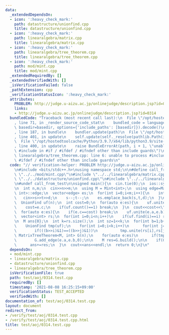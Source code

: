 ```yaml
---
data:
  _extendedDependsOn:
  - icon: ':heavy_check_mark:'
    path: datastructure/unionfind.cpp
    title: datastructure/unionfind.cpp
  - icon: ':heavy_check_mark:'
    path: linearalgebra/matrix.cpp
    title: linearalgebra/matrix.cpp
  - icon: ':heavy_check_mark:'
    path: linearalgebra/tree_theorem.cpp
    title: linearalgebra/tree_theorem.cpp
  - icon: ':heavy_check_mark:'
    path: mod/mint.cpp
    title: mod/mint.cpp
  _extendedRequiredBy: []
  _extendedVerifiedWith: []
  _isVerificationFailed: false
  _pathExtension: cpp
  _verificationStatusIcon: ':heavy_check_mark:'
  attributes:
    PROBLEM: http://judge.u-aizu.ac.jp/onlinejudge/description.jsp?id=0314
    links:
    - http://judge.u-aizu.ac.jp/onlinejudge/description.jsp?id=0314
  bundledCode: "Traceback (most recent call last):\n  File \"/opt/hostedtoolcache/Python/3.9.7/x64/lib/python3.9/site-packages/onlinejudge_verify/documentation/build.py\"\
    , line 71, in _render_source_code_stat\n    bundled_code = language.bundle(stat.path,\
    \ basedir=basedir, options={'include_paths': [basedir]}).decode()\n  File \"/opt/hostedtoolcache/Python/3.9.7/x64/lib/python3.9/site-packages/onlinejudge_verify/languages/cplusplus.py\"\
    , line 187, in bundle\n    bundler.update(path)\n  File \"/opt/hostedtoolcache/Python/3.9.7/x64/lib/python3.9/site-packages/onlinejudge_verify/languages/cplusplus_bundle.py\"\
    , line 401, in update\n    self.update(self._resolve(pathlib.Path(included), included_from=path))\n\
    \  File \"/opt/hostedtoolcache/Python/3.9.7/x64/lib/python3.9/site-packages/onlinejudge_verify/languages/cplusplus_bundle.py\"\
    , line 400, in update\n    raise BundleErrorAt(path, i + 1, \"unable to process\
    \ #include in #if / #ifdef / #ifndef other than include guards\")\nonlinejudge_verify.languages.cplusplus_bundle.BundleErrorAt:\
    \ linearalgebra/tree_theorem.cpp: line 6: unable to process #include in #if /\
    \ #ifdef / #ifndef other than include guards\n"
  code: "// verification-helper: PROBLEM http://judge.u-aizu.ac.jp/onlinejudge/description.jsp?id=0314\n\
    \n#include <bits/stdc++.h>\nusing namespace std;\n\n#define call_from_test\n#include\
    \ \"../../mod/mint.cpp\"\n#include \"../../linearalgebra/matrix.cpp\"\n#include\
    \ \"../../datastructure/unionfind.cpp\"\n#include \"../../linearalgebra/tree_theorem.cpp\"\
    \n#undef call_from_test\n\nsigned main(){\n  cin.tie(0);\n  ios::sync_with_stdio(0);\n\
    \n  int n,m;\n  cin>>n>>m;\n  using M = Mint<int>;\n  using edge=MatrixTreeTheorem<M,\
    \ int>::edge;\n  vector<edge> es;\n  for(int i=0;i<m;i++){\n    int s,t,d;\n \
    \   cin>>s>>t>>d;\n    s--;t--;\n    es.emplace_back(s,t,d);\n  }\n  sort(es.begin(),es.end());\n\
    \  UnionFind uf(n);\n  int cost=0;\n  for(auto e:es){\n    uf.unite(e.a,e.b);\n\
    \    cost=e.c;\n    if(uf.count()==1) break;\n  }\n  cout<<cost<<\" \";\n\n  uf=UnionFind(n);\n\
    \  for(auto e:es){\n    if(e.c==cost) break;\n    uf.unite(e.a,e.b);\n  }\n\n\
    \  vector<int> rs;\n  for(int i=0;i<n;i++)\n    if(uf.find(i)==i) rs.emplace_back(i);\n\
    \n  M ans{0};\n  int k=rs.size();\n  int sz=1<<k;\n  for(int b=1;b+1<sz;b++){\n\
    \    UnionFind tmp(uf);\n    for(int i=0;i<k;i++)\n      for(int j=0;j<k;j++)\n\
    \        if(((b>>i)&1)==((b>>j)&1))\n          tmp.unite(rs[i],rs[j]);\n\n   \
    \ MatrixTreeTheorem<M, int> G(n);\n    for(auto e:es)\n      if(tmp.same(e.a,e.b))\n\
    \        G.add_edge(e.a,e.b,0);\n\n    M res=G.build();\n\n    if(G.uf.count()==2)\n\
    \      ans+=res;\n  }\n  cout<<ans<<endl;\n  return 0;\n}\n"
  dependsOn:
  - mod/mint.cpp
  - linearalgebra/matrix.cpp
  - datastructure/unionfind.cpp
  - linearalgebra/tree_theorem.cpp
  isVerificationFile: true
  path: test/aoj/0314.test.cpp
  requiredBy: []
  timestamp: '2021-08-08 16:25:15+09:00'
  verificationStatus: TEST_ACCEPTED
  verifiedWith: []
documentation_of: test/aoj/0314.test.cpp
layout: document
redirect_from:
- /verify/test/aoj/0314.test.cpp
- /verify/test/aoj/0314.test.cpp.html
title: test/aoj/0314.test.cpp
---
```


